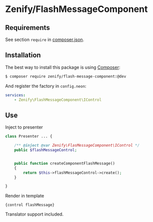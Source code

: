# Zenify/FlashMessageComponent


## Requirements

See section `require` in [composer.json](composer.json).


## Installation

The best way to install this package is using [Composer](http://getcomposer.org/):

```sh
$ composer require zenify/flash-message-component:@dev
```

And register the factory in `config.neon`:

```yaml
services:
	- Zenify\FlashMessageComponent\IControl
```


## Use

Inject to presenter

```php
class Presenter ... {

	/** @inject @var Zenify\FlasMessageComponent\IControl */
	public $flashMessageControl;


	public function createComponentFlashMessage()
	{
		return $this->flashMessageControl->create();
	}

}
```

Render in template

```smarty
{control flashMessage}
```

Translator support included.
